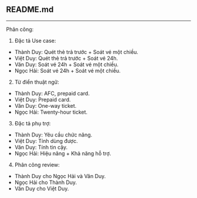 ## README.md
---
Phân công:
1. Đặc tả Use case:
- Thành Duy: Quét thẻ trả trước + Soát vé một chiều.
- Việt Duy: Quét thẻ trả trước + Soát vé 24h.
- Văn Duy: Soát vé 24h + Soát vé một chiều.
- Ngọc Hải: Soát vé 24h + Soát vé một chiều.
2. Từ điển thuật ngữ:
- Thành Duy: AFC, prepaid card.
- Việt Duy: Prepaid card.
- Văn Duy: One-way ticket.
- Ngọc Hải: Twenty-hour ticket.
3. Đặc tả phụ trợ:
- Thành Duy: Yêu cầu chức năng.
- Việt Duy: Tính dùng được.
- Văn Duy: Tính tin cậy.
- Ngọc Hải: Hiệu năng + Khả năng hỗ trợ.
4. Phân công review:
- Thành Duy cho Ngọc Hải và Văn Duy.
- Ngọc Hải cho Thành Duy.
- Văn Duy cho Việt Duy.
